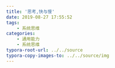 ```yaml
---
title: '思考,快与慢'
date: 2019-08-27 17:55:52
tags:
    - 系统思维
categories:
    - 通用能力
    - 系统思维
typora-root-url: ../../source
typora-copy-images-to: ../../source/img
---
```

